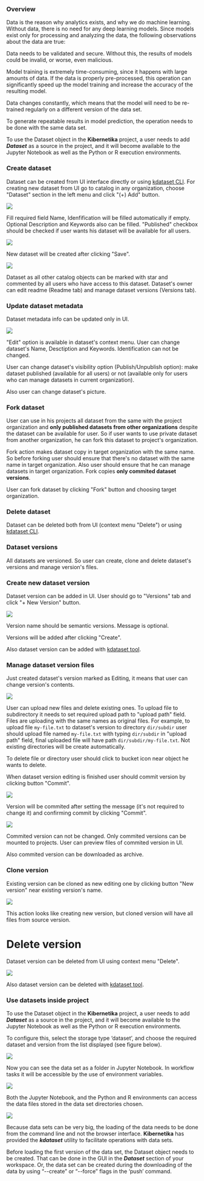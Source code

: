 ### Overview

Data is the reason why analytics exists, and why we do machine learning. Without data, there is no need for any deep learning models. Since models exist only for processing and analyzing the data, the following observations about the data are true:

Data needs to be validated and secure. Without this, the results of models could be invalid, or worse, even malicious.

Model training is extremely time-consuming, since it happens with large amounts of data. If the data is properly pre-processed, this operation can significantly speed up the model training and increase the accuracy of the resulting model.

Data changes constantly, which means that the model will need to be re-trained regularly on a different version of the data set.

To generate repeatable results in model prediction, the operation needs to be done with the same data set.

To use the Dataset object in the **Kibernetika** project, a user needs to add ***Dataset*** as a source in the project, and it will become available to the Jupyter Notebook as well as the Python or R execution environments.

### Create dataset

Dataset can be created from UI interface directly or using [kdataset CLI](../tools/kdataset.md). For creating new dataset from UI  go to catalog in any organization, choose "Dataset" section in the left menu and click "(+) Add" button. 

![](../img/datasets-work-with/dataset_add-v2.png)

Fill required field Name, Idenfification will be filled automatically if empty. Optional Description and Keywords also can be filled. "Published" checkbox should be checked if user wants his dataset will be available for all users.

![](../img/datasets-work-with/dataset_create-v2.png)

New dataset will be created after clicking "Save".

![](../img/datasets-work-with/dataset_new-v2.png)

Dataset as all other catalog objects can be marked with star and commented by all users who have access to this dataset.
Dataset's owner can edit readme (Readme tab) and manage dataset versions (Versions tab).


### Update dataset metadata

Dataset metadata info can be updated only in UI.

![](../img/datasets-work-with/dataset_menu-v2.png)

"Edit" option is available in dataset's context menu. User can change dataset's Name, Desctiption and Keywords. Identification can not be changed.

User can change dataset's visibility option (Publish/Unpublish option): make dataset published (available for all users) or not (available only for users who can manage datasets in current organization).

Also user can change dataset's picture.

### Fork dataset

User can use in his projects all dataset from the same with the project organization and **only published datasets from other organizations** despite the dataset can be available for user.
So if user wants to use private dataset from another organization, he can fork this dataset to project's organization.

Fork action makes dataset copy in target organization with the same name. So before forking user should ensure that there's no dataset with the same name in target organization.
Also user should ensure that he can manage datasets in target organization.
Fork copies **only commited dataset versions**.

User can fork dataset by clicking "Fork" button and choosing target organization.

### Delete dataset

Dataset can be deleted both from UI (context menu "Delete") or using [kdataset CLI](../tools/kdataset.md).

### Dataset versions

All datasets are versioned. So user can create, clone and delete dataset's versions and manage version's files.

### Create new dataset version

Dataset version can be added in UI. User should go to "Versions" tab and click "+ New Version" button.

![](../img/datasets-versions/img1.png)

Version name should be semantic versions. Message is optional.

Versions will be added after clicking "Create".

Also dataset version can be added with [kdataset tool](../tools/kdataset.md).

### Manage dataset version files

Just created dataset's version marked as Editing, it means that user can change version's contents.

![](../img/datasets-versions/img2.png)

User can upload new files and delete existing ones. To upload file to subdirectory it needs to set required upload path to "upload path" field. Files are uploading with the same names as original files. For example, to upload file `my-file.txt` to dataset's version to directory `dir/subdir` user should upload file named `my-file.txt` with typing `dir/subdir` in "upload path" field, final uploaded file will have path `dir/subdir/my-file.txt`. Not existing directories will be create automatically.

To delete file or directory user should click to bucket icon near object he wants to delete.

When dataset version editing is finished user should commit version by clicking button "Commit".

![](../img/datasets-versions/img3.png)

Version will be commited after setting the message (it's not required to change it) and confirming commit by clicking "Commit".

![](../img/datasets-versions/img4.png)

Commited version can not be changed. Only commited versions can be mounted to projects. User can preview files of commited version in UI.

Also commited version can be downloaded as archive.

### Clone version

Existing version can be cloned as new editing one by clicking button "New version" near existing version's name.

![](../img/datasets-versions/img5.png)

This action looks like creating new version, but cloned version will have all files from source version.

# Delete version

Dataset version can be deleted from UI using context menu "Delete".

![](../img/datasets-versions/img6.png)

Also dataset version can be deleted with [kdataset tool](../tools/kdataset.md).

### Use datasets inside project

To use the Dataset object in the **Kibernetika** project, a user needs to add ***Dataset*** as a source in the project, and it will become available to the Jupyter Notebook as well as the Python or R execution environments.

To configure this, select the storage type ‘dataset’, and choose the required dataset and version from the list displayed (see figure below).

![](../img/datasets/dataset_sources-v2.png)

Now you can see the data set as a folder in Jupyter Notebook. In workflow tasks it will be accessible by the use of environment variables.

![](../img/datasets/dataset_sources_add-v2.png)

Both the Jupyter Notebook, and the Python and R environments can access the data files stored in the data set directories chosen.

![](../img/datasets/dataset_sources_new-v2.png)

Because data sets can be very big, the loading of the data needs to be done from the command line and not the browser interface. **Kibernetika** has provided the ***kdataset*** utility to facilitate operations with data sets.

Before loading the first version of the data set, the Dataset object needs to be created. That can be done in the GUI in the ***Dataset*** section of your workspace. Or, the data set can be created during the downloading of the data by using “--create” or “--force” flags in the ‘push’ command.